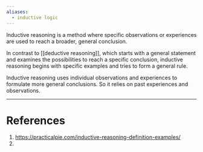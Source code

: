 ```yaml
---
aliases:
  - inductive logic
---
```

Inductive reasoning is a method where specific observations or experiences are used to reach a broader, general conclusion. 

In contrast to [[deductive reasoning]], which starts with a general statement and examines the possibilities to reach a specific conclusion, inductive reasoning begins with specific examples and tries to form a general rule.

Inductive reasoning uses individual observations and experiences to formulate more general conclusions. So it relies on past experiences and observations. 

---
# References
1. https://practicalpie.com/inductive-reasoning-definition-examples/
2. 